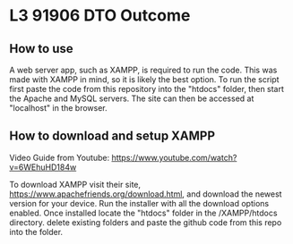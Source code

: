 # L3 91906 DTO Outcome

## How to use
A web server app, such as XAMPP, is required to run the code. This was made with XAMPP in mind, so it is likely the best option. To run the script first paste the code from this repository into the "htdocs" folder, then start the Apache and MySQL servers. The site can then be accessed at "localhost" in the browser.

## How to download and setup XAMPP
Video Guide from Youtube: https://www.youtube.com/watch?v=6WEhuHD184w

To download XAMPP visit their site, https://www.apachefriends.org/download.html, and download the newest version for your device. Run the installer with all the download options enabled. Once installed locate the "htdocs" folder in the /XAMPP/htdocs directory. delete existing folders and paste the github code from this repo into the folder.
